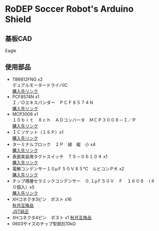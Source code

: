 # RoDEP Soccer Robot's Arduino Shield

## 基板CAD
Eagle

## 使用部品
- TB6612FNG x2  
デュアルモータードライバIC  
[購入先リンク](https://akizukidenshi.com/catalog/g/gI-11317/)
- PCF8574N x1  
Ｉ／Ｏエキスパンダー　ＰＣＦ８５７４Ｎ  
[購入先リンク](https://akizukidenshi.com/catalog/g/gI-13522/)
- MCP3008 x1  
１０ｂｉｔ　８ｃｈ　ＡＤコンバータ　ＭＣＰ３００８－Ｉ／Ｐ  
[購入先リンク](https://akizukidenshi.com/catalog/g/gI-09485/)
- ＩＣソケット（１６Ｐ）x1  
[購入先リンク](https://akizukidenshi.com/catalog/g/gP-00007/)
- ターミナルブロック　２Ｐ　緑　縦　小 x4  
[購入先リンク](https://akizukidenshi.com/catalog/g/gP-02333/)
- 表面実装用タクトスイッチ　ＴＳ－０６１０４ x1  
[購入先リンク](https://akizukidenshi.com/catalog/g/gP-15969/)
- 電解コンデンサー１０μＦ５０Ｖ８５℃　ルビコンＰＫ x2  
[購入先リンク](https://akizukidenshi.com/catalog/g/gP-03116/)
- チップ積層セラミックコンデンサー　０.１μＦ５０Ｖ　Ｆ　１６０８　（４０個入）x5  
[購入先リンク](https://akizukidenshi.com/catalog/g/gP-13374/)
- XHコネクタ3ピン　ポスト x16  
[秋月互換品](https://akizukidenshi.com/catalog/g/gC-17151/)  
[JST純正](https://order.jst-mfg.com/InternetShop/app/index?back=2&product=67526000&jgcd=0&view=ProductDetail)
- XHコネクタ4ピン　ポスト x1
[秋月互換品](https://akizukidenshi.com/catalog/g/gC-17152/)
- 0603サイズのチップ型抵抗10kΩ  